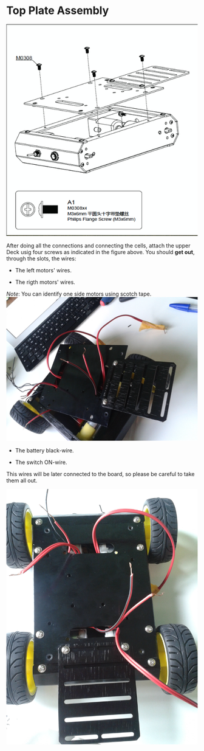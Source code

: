 # Top Plate Assembly

![upper](../img/assembly_img/a_upper.jpg)

After doing all the connections and connecting the cells, attach the upper Deck usig four screws as indicated in the figure above.
You should **get out**, through the slots, the wires:

- The left motors' wires.

- The rigth motors' wires.


*Note*: You can identify one side motors using scotch tape.
![upper](../img/assembly_img/a_upper1.2.jpg)

- The battery black-wire.

- The switch ON-wire.


This wires will be later connected to the board, so please be careful to take them all out.


![upper](../img/assembly_img/a_upper1.3.jpg)
